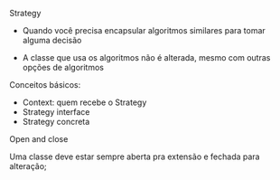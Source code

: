 Strategy

* Quando você precisa encapsular algoritmos similares para tomar alguma decisão

* A classe que usa os algoritmos não é alterada, mesmo com outras opções de algoritmos

Conceitos básicos:

* Context: quem recebe o Strategy
* Strategy interface
* Strategy concreta



Open and close

Uma classe deve estar sempre aberta pra extensão e fechada para alteração;

